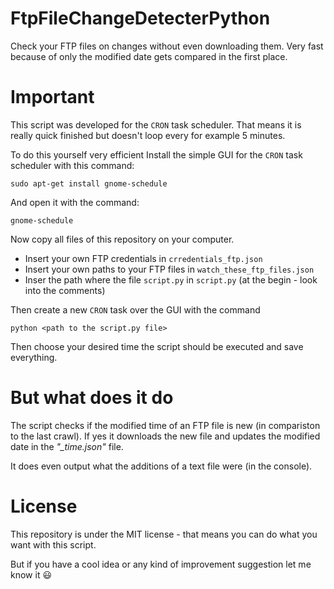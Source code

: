 # FtpFileChangeDetecterPython
Check your FTP files on changes without even downloading them. Very fast because of only the modified date gets compared in the first place.

# Important
This script was developed for the `CRON` task scheduler.
That means it is really quick finished but doesn't loop every for example 5 minutes.

To do this yourself very efficient Install the simple GUI for the `CRON` task scheduler with this command:
```
sudo apt-get install gnome-schedule
```
And open it with the command:
```
gnome-schedule
```
Now copy all files of this repository on your computer.

* Insert your own FTP credentials in `crredentials_ftp.json`
* Insert your own paths to your FTP files in `watch_these_ftp_files.json`
* Inser the path where the file `script.py` in `script.py` (at the begin - look into the comments)

Then create a new `CRON` task over the GUI with the command
```
python <path to the script.py file>
```
Then choose your desired time the script should be executed and save everything.

# But what does it do
The script checks if the modified time of an FTP file is new (in compariston to the last crawl).
If yes it downloads the new file and updates the modified date in the *"_time.json"* file.

It does even output what the additions of a text file were (in the console).

# License

This repository is under the MIT license - that means you can do what you want with this script.

But if you have a cool idea or any kind of improvement suggestion let me know it :smiley:
